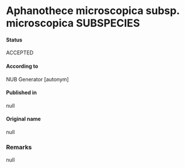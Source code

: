 # Aphanothece microscopica subsp. microscopica SUBSPECIES

#### Status
ACCEPTED

#### According to
NUB Generator [autonym]

#### Published in
null

#### Original name
null

### Remarks
null
